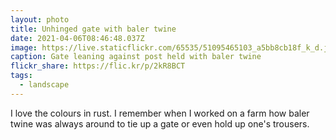 ```yaml
---
layout: photo
title: Unhinged gate with baler twine
date: 2021-04-06T08:46:48.037Z
image: https://live.staticflickr.com/65535/51095465103_a5bb8cb18f_k_d.jpg
caption: Gate leaning against post held with baler twine
flickr_share: https://flic.kr/p/2kR8BCT
tags:
  - landscape
---
```

I love the colours in rust. I remember when I worked on a farm how baler twine was always around to tie up a gate or even hold up one's trousers.